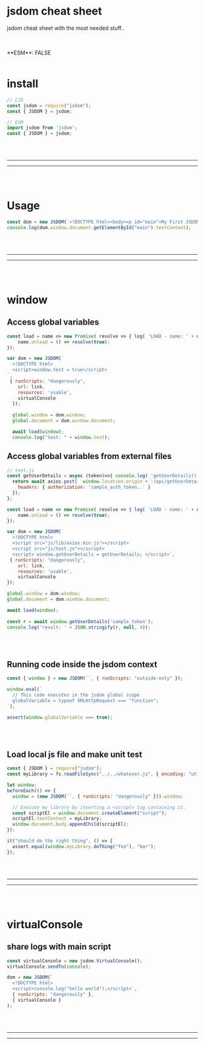 # jsdom cheat sheet
jsdom cheat sheet with the most needed stuff..

<br>
<br>
**ESM**: FALSE 

<br>
<br>

# install
```javascript
// CJS
const jsdom = require("jsdom");
const { JSDOM } = jsdom;

// ESM
import jsdom from 'jsdom';
const { JSDOM } = jsdom;
```




<br><br>
 _____________________________________________________
 _____________________________________________________
<br><br>


# Usage

```javascript
const dom = new JSDOM(`<!DOCTYPE html><body><p id="main">My First JSDOM!</p></body>`);
console.log(dom.window.document.getElementById("main").textContent);
```



<br><br>
 _____________________________________________________
 _____________________________________________________
<br><br>

# window

## Access global variables
```javascript
const load = name => new Promise( resolve => { log( 'LOAD - name: ' + name );
    name.onload = () => resolve(true);
});

var dom = new JSDOM(`
  <!DOCTYPE html>
  <script>window.test = true</script>
`,
 { runScripts: "dangerously",
    url: link,
    resources: 'usable',
    virtualConsole
  });
  
  global.window = dom.window;
  global.document = dom.window.document;

  await load(window);
  console.log("test: " + window.test);
```


## Access global variables from external files
```javascript
// test.js
const getUserDetails = async (token)=>{ console.log( 'getUserDetails() - token: ' + token + '\nHost: ' + window.location.origin );
  return await axios.post(  window.location.origin + '/api/getUserDetails', { usertoken: token  }, {
    headers: { authorization: 'sample_auth_token..' }
  });
};
```

```javascript
const load = name => new Promise( resolve => { log( 'LOAD - name: ' + name );
    name.onload = () => resolve(true);
});

var dom = new JSDOM(`
  <!DOCTYPE html>
  <script src="js/lib/axios.min.js"></script>
  <script src="js/test.js"></script>
  <script> window.getUserDetails = getUserDetails; </script>`,
 { runScripts: "dangerously",
    url: link,
    resources: 'usable',
    virtualConsole
});

global.window = dom.window;
global.document = dom.window.document;

await load(window);
  
const r = await window.getUserDetails('sample_token');
console.log('result: ' + JSON.stringify(r, null, 4));
```

<br><br>
## Running code inside the jsdom context
```javascript
const { window } = new JSDOM(``, { runScripts: "outside-only" });

window.eval(`
  // This code executes in the jsdom global scope
  globalVariable = typeof XMLHttpRequest === "function";
`);

assert(window.globalVariable === true);
```


<br><br>

## Load local js file and make unit test
```javascript
const { JSDOM } = require("jsdom");
const myLibrary = fs.readFileSync("../../whatever.js", { encoding: "utf-8" });

let window;
beforeEach(() => {
  window = (new JSDOM(``, { runScripts: "dangerously" })).window;

  // Execute my library by inserting a <script> tag containing it.
  const scriptEl = window.document.createElement("script");
  scriptEl.textContent = myLibrary;
  window.document.body.appendChild(scriptEl);
});

it("should do the right thing", () => {
  assert.equal(window.myLibrary.doThing("foo"), "bar");
});
```

<br><br>
 _____________________________________________________
 _____________________________________________________
<br><br>


# virtualConsole

## share logs with main script
```javascript
const virtualConsole = new jsdom.VirtualConsole();
virtualConsole.sendTo(console);

dom = new JSDOM(`
  <!DOCTYPE html>
  <script>console.log("hello world");</script>`,
  { runScripts: "dangerously" },
  { virtualConsole }
);
```

<br>
<br>

 _____________________________________________________
 _____________________________________________________
 

<br>
<br>
